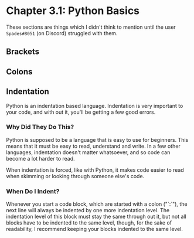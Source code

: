 # Chapter 3.1: Python Basics

These sections are things which I didn't think to mention until the user `Spades#8051` \(on Discord\) struggled with them.

## Brackets

## Colons

## Indentation

Python is an indentation based language. Indentation is very important to your code, and with out it, you'll be getting a few good errors.

### Why Did They Do This?

Python is supposed to be a language that is easy to use for beginners. This means that it must be easy to read, understand and write. In a few other languages, indentation doesn't matter whatsoever, and so code can become a lot harder to read.

When indentation is forced, like with Python, it makes code easier to read when skimming or looking through someone else's code.

### When Do I Indent?

Whenever you start a code block, which are started with a colon \("\`:\`"\), the next line will always be indented by one more indentation level. The indentation level of this block must stay the same through out it, but not all blocks have to be indented to the same level, though, for the sake of readability, I recommend keeping your blocks indented to the same level.

